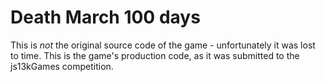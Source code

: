 # Death March 100 days

This is *not* the original source code of the game - unfortunately it was lost to time.
This is the game's production code, as it was submitted to the js13kGames competition.